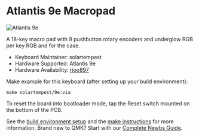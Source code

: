 # Atlantis 9e Macropad

![Atlantis 9e](https://i.imgur.com/hFuZyXU.jpg)

A 18-key macro pad with 9 pushbutton rotary encoders and underglow RGB per key RGB and for the case.

* Keyboard Maintainer: solartempest
* Hardware Supported: Atlantis 9e
* Hardware Availability: [rioo897](https://shop198276076.world.taobao.com/index.htm?spm=2013.1.w5002-23418336364.2.3f4d7d51DkVX3s)

Make example for this keyboard (after setting up your build environment):

    make solartempest/9e:via

To reset the board into bootloader mode, tap the Reset switch mounted on the bottom of the PCB.

See the [build environment setup](https://docs.qmk.fm/#/getting_started_build_tools) and the [make instructions](https://docs.qmk.fm/#/getting_started_make_guide) for more information. Brand new to QMK? Start with our [Complete Newbs Guide](https://docs.qmk.fm/#/newbs).
